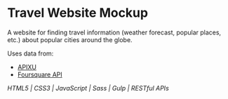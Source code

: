 # Travel Website Mockup
A website for finding travel information (weather forecast, popular places, etc.) about popular cities around the globe.

Uses data from:
* [APIXU](https://www.apixu.com/)
* [Foursquare API](https://developer.foursquare.com/)

*HTML5 | CSS3 | JavaScript | Sass | Gulp | RESTful APIs*
